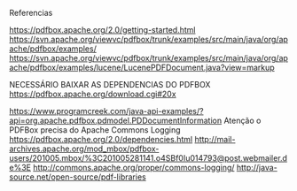 ﻿Referencias

https://pdfbox.apache.org/2.0/getting-started.html
https://svn.apache.org/viewvc/pdfbox/trunk/examples/src/main/java/org/apache/pdfbox/examples/
https://svn.apache.org/viewvc/pdfbox/trunk/examples/src/main/java/org/apache/pdfbox/examples/lucene/LucenePDFDocument.java?view=markup

NECESSÁRIO BAIXAR AS DEPENDENCIAS DO PDFBOX
https://pdfbox.apache.org/download.cgi#20x

https://www.programcreek.com/java-api-examples/?api=org.apache.pdfbox.pdmodel.PDDocumentInformation
Atenção o PDFBox precisa do Apache Commons Logging
https://pdfbox.apache.org/2.0/dependencies.html
http://mail-archives.apache.org/mod_mbox/pdfbox-users/201005.mbox/%3C201005281141.o4SBf0Iu014793@post.webmailer.de%3E
http://commons.apache.org/proper/commons-logging/
http://java-source.net/open-source/pdf-libraries

